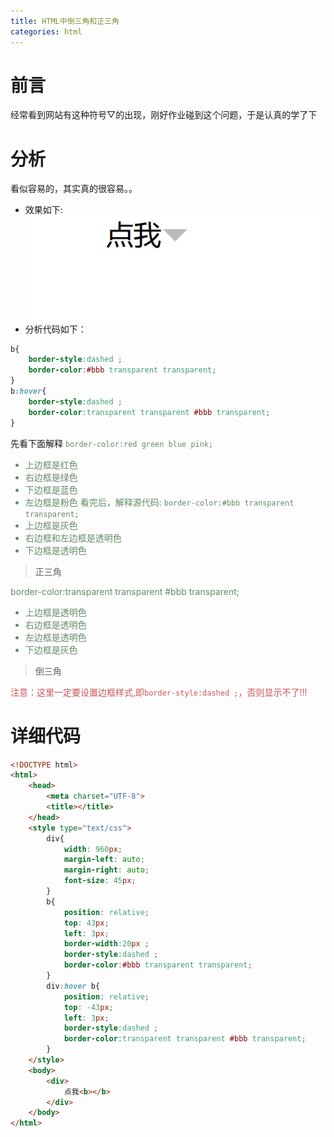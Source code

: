 ```yaml
---
title: HTML中倒三角和正三角
categories: html
---
```


# 前言
经常看到网站有这种符号▽的出现，刚好作业碰到这个问题，于是认真的学了下

# 分析
看似容易的，其实真的很容易。。

- 效果如下:
![](HTML中倒三角和正三角/1.gif)
- 分析代码如下：
``` css
b{
    border-style:dashed ;
    border-color:#bbb transparent transparent;
}
b:hover{
    border-style:dashed ;
	border-color:transparent transparent #bbb transparent;
}
```

先看下面解释
<font color='#658B66'>`border-color:red green blue pink;`

- 上边框是红色
- 右边框是绿色
- 下边框是蓝色
- 左边框是粉色
看完后，解释源代码:
`border-color:#bbb transparent transparent;`
- 上边框是灰色
- 右边框和左边框是透明色
- 下边框是透明色
> 正三角

border-color:transparent transparent #bbb transparent;

- 上边框是透明色
- 右边框是透明色
- 左边框是透明色
- 下边框是灰色

> 倒三角

</font>

<font color='#CD5555'>注意：这里一定要设置边框样式,即`border-style:dashed ;`，否则显示不了!!!</font>
# 详细代码

``` html
<!DOCTYPE html>
<html>
	<head>
		<meta charset="UTF-8">
		<title></title>
	</head>
	<style type="text/css">
		div{
			width: 960px;
			margin-left: auto;
			margin-right: auto;
			font-size: 45px;
		}
		b{
			position: relative;
			top: 43px;
			left: 3px;
			border-width:20px ;
			border-style:dashed ;
			border-color:#bbb transparent transparent;
		}
		div:hover b{
			position: relative;
			top: -43px;
			left: 3px;
			border-style:dashed ;
			border-color:transparent transparent #bbb transparent;
		}
	</style>
	<body>
		<div>
			点我<b></b>
		</div>
	</body>
</html>

```




